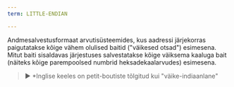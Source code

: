```yaml
---
term: LITTLE-ENDIAN

---
```

Andmesalvestusformaat arvutisüsteemides, kus aadressi järjekorras paigutatakse kõige vähem olulised baitid ("väikesed otsad") esimesena. Mitut baiti sisaldavas järjestuses salvestatakse kõige väiksema kaaluga bait (näiteks kõige parempoolsed numbrid heksadekaalarvudes) esimesena.

> ► *Inglise keeles on petit-boutiste tõlgitud kui "väike-indiaanlane"